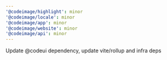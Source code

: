 ```yaml
---
'@codeimage/highlight': minor
'@codeimage/locale': minor
'@codeimage/app': minor
'@codeimage/website': minor
'@codeimage/api': minor
---
```


Update @codeui dependency, update vite/rollup and infra deps
